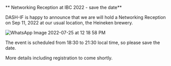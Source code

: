 ** Networking Reception at IBC 2022 - save the date**

DASH-IF is happy to announce that we are will hold a Networking Reception on Sep 11, 2022 at our usual location, the Heineken brewery.

![WhatsApp Image 2022-07-25 at 12 18 58 PM](https://user-images.githubusercontent.com/2828689/180755626-c610a173-b72e-4502-8fa2-d15a9962681b.jpeg)

The event is scheduled from 18:30 to 21:30 local time, so please save the date.

More details including registration to come shortly.
